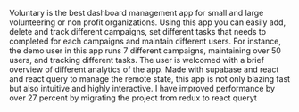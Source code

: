 Voluntary is the best dashboard management app for small and large volunteering or non profit organizations. Using this app you can easily add, delete and track different campaigns, set different tasks that needs to completed for each campaigns and maintain different users. For instance, the demo user in this app runs 7 different campaigns, maintaining over 50 users, and tracking different tasks. The user is welcomed with a brief overview of different analytics of the app. Made with supabase and react and react query to manage the remote state, this app is  not only blazing fast but also intuitive and highly interactive. I have improved performance by over 27 percent by migrating the project from redux to react queryt
